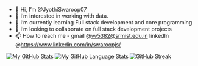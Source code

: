 - 👋 Hi, I’m @JyothiSwaroop07
- 👀 I’m interested in working with data.
- 🌱 I’m currently learning Full stack development and core programming
- 💞️ I’m looking to collaborate on full stack development projects
- 📫 How to reach me - gmail @vv5382@srmist.edu.in linkedIn @https://www.linkedin.com/in/swaroopjs/

<!---
JyothiSwaroop07/JyothiSwaroop07 is a ✨ special ✨ repository because its `README.md` (this file) appears on your GitHub profile.
You can click the Preview link to take a look at your changes.
--->
[![My GitHub Stats](https://github-readme-stats.vercel.app/api/?username=jyothiswaroop07&count_private=true&theme=tokyonight&showicons=true)]()
[![My GitHub Language Stats](https://github-readme-stats.vercel.app/api/top-langs/?username=jyothiswaroop07&langs_count=5&theme=tokyonight)]()
[![GitHub Streak](https://streak-stats.demolab.com/?user=jyothiswaroop07&currStreakNum=2FD3EB&fire=pink&sideLabels=F00&date_format=[Y.]n.j)](https://git.io/streak-stats)

